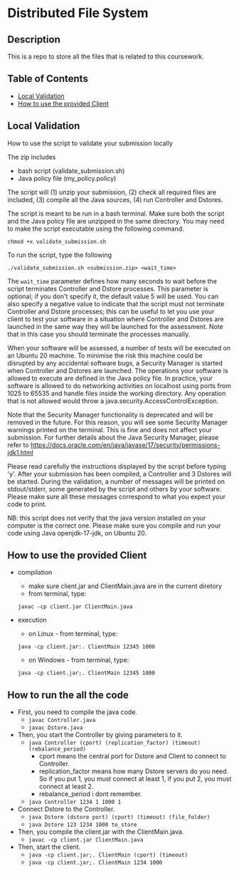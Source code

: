 # Distributed File System
## Description
This is a repo to store all the files that is related to this coursework.
## Table of Contents
- [Local Validation](#local-validation)
- [How to use the provided Client](#how-to-use-the-provided-client)

## Local Validation
How to use the script to validate your submission locally

The zip includes
- bash script (validate_submission.sh)
- Java policy file (my_policy.policy)

The script will (1) unzip your submission, (2) check all required files are included, (3) compile all the Java sources, (4) run Controller and Dstores.

The script is meant to be run in a bash terminal. Make sure both the script and the Java policy file are unzipped in the same directory. You may need to make the script executable using the following command.
```
chmod +x validate_submission.sh
```


To run the script, type the following
```
./validate_submission.sh <submission.zip> <wait_time>
```

The `wait_time` parameter defines how many seconds to wait before the script terminates Controller and Dstore processes. This parameter is optional; if you don't specify it, the default value 5 will be used. You can also specify a negative value to indicate that the script must not terminate Controller and Dstore processes; this can be useful to let you use your client to test your software in a situation where Controller and Dstores are launched in the same way they will be launched for the assessment. Note that in this case you should terminate the processes manually.

When your software will be assessed, a number of tests will be executed on an Ubuntu 20 machine. To minimise the risk this machine could be disrupted by any accidental software bugs, a Security Manager is started when Controller and Dstores are launched. The operations your software is allowed to execute are defined in the Java policy file. In practice, your software is allowed to do networking activities on localhost using ports from 1025 to 65535 and handle files inside the working directory. Any operation that is not allowed would throw a java.security.AccessControlException.

Note that the Security Manager functionality is deprecated and will be removed in the future. For this reason, you will see some Security Manager warnings printed on the terminal. This is fine and does not affect your submission. For further details about the Java Security Manager, please refer to https://docs.oracle.com/en/java/javase/17/security/permissions-jdk1.html

Please read carefully the instructions displayed by the script before typing 'y'. After your submission has been compiled, a Controller and 3 Dstores will be started. During the validation, a number of messages will be printed on stdout/stderr, some generated by the script and others by your software. Please make sure all these messages correspond to what you expect your code to print.

NB: this script does not verify that the java version installed on your computer is the correct one. Please make sure you compile and run your code using Java openjdk-17-jdk, on Ubuntu 20.

## How to use the provided Client


- compilation
    - make sure client.jar and ClientMain.java are in the current diretory
    - from terminal, type:
    ```
    javac -cp client.jar ClientMain.java
    ```
    
- execution
    - on Linux - from terminal, type:
    ```
    java -cp client.jar:. ClientMain 12345 1000
    ```
    
    - on Windows - from terminal, type:
    ```
    java -cp client.jar;. ClientMain 12345 1000
    ```

## How to run the all the code
- First, you need to compile the java code.
    - `javac Controller.java`
    - `javac Dstore.java`
- Then, you start the Controller by giving parameters to it.
    - `java Controller (cport) (replication_factor) (timeout) (rebalance_period)`
        - cport means the central port for Dstore and Client to connect to Controller.
        - replication_factor means how many Dstore servers do you need. So if you put 1, you must connect at least 1, if you put 2, you must connect at least 2.
        - rebalance_period i dont remember.
    - `java Controller 1234 1 1000 1`
- Connect Dstore to the Controller.
    - `java Dstore (dstore port) (cport) (timeout) (file_folder)`
    - `java Dstore 123 1234 1000 to_store`
- Then, you compile the client.jar with the ClientMain.java.
    - `javac -cp client.jar ClientMain.java`
- Then, start the client.
    - `java -cp client.jar;. ClientMain (cport) (timeout)`
    - `java -cp client.jar;. ClientMain 1234 1000`
